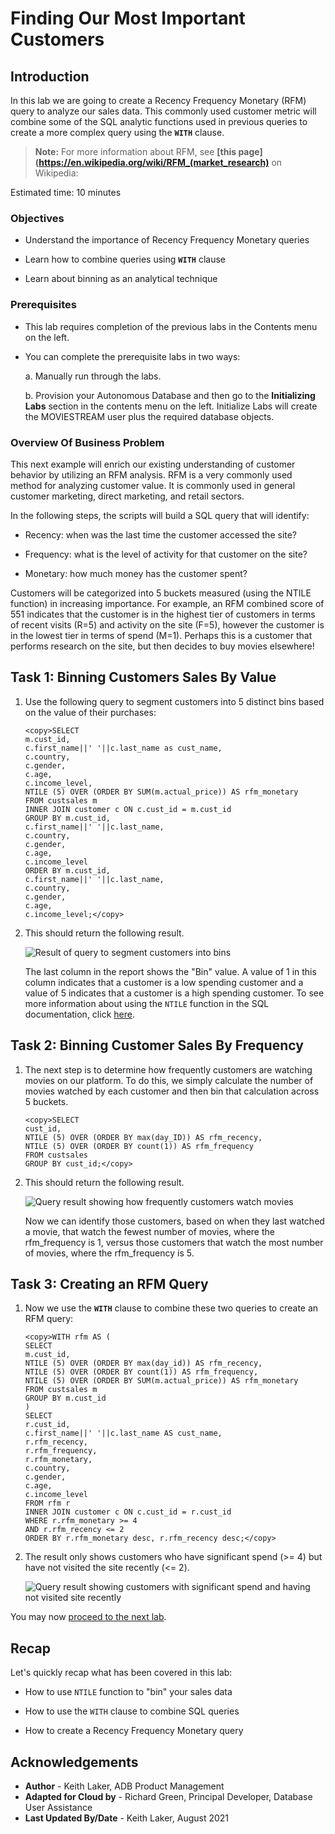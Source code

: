 ﻿# Finding Our Most Important Customers

## Introduction

In this lab we are going to create a Recency Frequency Monetary (RFM) query to analyze our sales data. This commonly used customer metric will combine some of the SQL analytic functions used in previous queries to create a more complex query using the **`WITH`** clause.

> **Note:** For more information about RFM, see **[this page](https://en.wikipedia.org/wiki/RFM_(market_research)** on Wikipedia:

Estimated time: 10 minutes

### Objectives

- Understand the importance of Recency Frequency Monetary queries

- Learn how to combine queries using **`WITH`** clause

- Learn about binning as an analytical technique

### Prerequisites
- This lab requires completion of the previous labs in the Contents menu on the left.
- You can complete the prerequisite labs in two ways:

    a. Manually run through the labs.

    b. Provision your Autonomous Database and then go to the **Initializing Labs** section in the contents menu on the left. Initialize Labs will create the MOVIESTREAM user plus the required database objects.

### Overview Of Business Problem

This next example will enrich our existing understanding of customer behavior by utilizing an RFM analysis. RFM is a very commonly used method for analyzing customer value. It is commonly used in general customer marketing, direct marketing, and retail sectors.

In the following steps, the scripts will build a SQL query that will identify:

- Recency: when was the last time the customer accessed the site?

- Frequency: what is the level of activity for that customer on the site?

- Monetary: how much money has the customer spent?

Customers will be categorized into 5 buckets measured (using the NTILE function) in increasing importance. For example, an RFM combined score of 551 indicates that the customer is in the highest tier of customers in terms of recent visits (R=5) and activity on the site (F=5), however the customer is in the lowest tier in terms of spend (M=1). Perhaps this is a customer that performs research on the site, but then decides to buy movies elsewhere!

## Task 1:  Binning Customers Sales By Value

1. Use the following query to segment customers into 5 distinct bins based on the value of their purchases:

    ```
    <copy>SELECT
    m.cust_id,
    c.first_name||' '||c.last_name as cust_name,
    c.country,
    c.gender,
    c.age,
    c.income_level,
    NTILE (5) OVER (ORDER BY SUM(m.actual_price)) AS rfm_monetary
    FROM custsales m
    INNER JOIN customer c ON c.cust_id = m.cust_id
    GROUP BY m.cust_id,
    c.first_name||' '||c.last_name,
    c.country,
    c.gender,
    c.age,
    c.income_level
    ORDER BY m.cust_id,
    c.first_name||' '||c.last_name,
    c.country,
    c.gender,
    c.age,
    c.income_level;</copy>
    ```

2. This should return the following result.

    ![Result of query to segment customers into bins](images/lab-5c-step-1-substep-2.png " ")

    The last column in the report shows the "Bin" value. A value of 1 in this column indicates that a customer is a low spending customer and a value of 5 indicates that a customer is a high spending customer. To see more information about using the `NTILE` function in the SQL documentation, click [here](https://docs.oracle.com/en/database/oracle/oracle-database/19/sqlrf/NTILE.html#GUID-FAD7A986-AEBD-4A03-B0D2-F7F2148BA5E9).

## Task 2:  Binning Customer Sales By Frequency

1. The next step is to determine how frequently customers are watching movies on our platform. To do this, we simply calculate the number of movies watched by each customer and then bin that calculation across 5 buckets.

    ```
    <copy>SELECT
    cust_id,
    NTILE (5) OVER (ORDER BY max(day_ID)) AS rfm_recency,
    NTILE (5) OVER (ORDER BY count(1)) AS rfm_frequency
    FROM custsales
    GROUP BY cust_id;</copy>
    ```

2. This should return the following result.

    ![Query result showing how frequently customers watch movies](images/lab-5c-step-2-substep-2.png " ")

    Now we can identify those customers, based on when they last watched a movie, that watch the fewest number of movies, where the rfm\_frequency is 1, versus those customers that watch the most number of movies, where the rfm\_frequency is 5.

## Task 3:  Creating an RFM Query

1. Now we use the **`WITH`** clause to combine these two queries to create an RFM query:

    ```
    <copy>WITH rfm AS (
    SELECT
    m.cust_id,
    NTILE (5) OVER (ORDER BY max(day_id)) AS rfm_recency,
    NTILE (5) OVER (ORDER BY count(1)) AS rfm_frequency,
    NTILE (5) OVER (ORDER BY SUM(m.actual_price)) AS rfm_monetary
    FROM custsales m
    GROUP BY m.cust_id
    )
    SELECT
    r.cust_id,
    c.first_name||' '||c.last_name AS cust_name,
    r.rfm_recency,
    r.rfm_frequency,
    r.rfm_monetary,
    c.country,
    c.gender,
    c.age,
    c.income_level
    FROM rfm r
    INNER JOIN customer c ON c.cust_id = r.cust_id
    WHERE r.rfm_monetary >= 4
    AND r.rfm_recency <= 2
    ORDER BY r.rfm_monetary desc, r.rfm_recency desc;</copy>
    ```

2. The result only shows customers who have significant spend (>= 4) but have not visited the site recently (<= 2).

    ![Query result showing customers with significant spend and having not visited site recently](images/lab-5c-task-3-step-2.png " ")

You may now [proceed to the next lab](#next).

## Recap

Let's quickly recap what has been covered in this lab:

- How to use `NTILE` function to "bin" your sales data

- How to use the `WITH` clause to combine SQL queries

- How to create a Recency Frequency Monetary query

## **Acknowledgements**

- **Author** - Keith Laker, ADB Product Management
- **Adapted for Cloud by** - Richard Green, Principal Developer, Database User Assistance
- **Last Updated By/Date** - Keith Laker, August 2021
